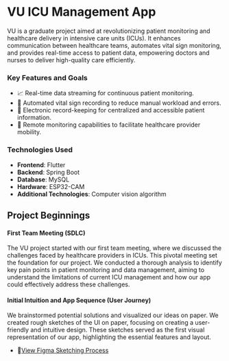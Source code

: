 # VU ICU Management App

VU is a graduate project aimed at revolutionizing patient monitoring and healthcare delivery in intensive care units (ICUs). It enhances communication between healthcare teams, automates vital sign monitoring, and provides real-time access to patient data, empowering doctors and nurses to deliver high-quality care efficiently.
### Key Features and Goals
- :chart_with_upwards_trend: Real-time data streaming for continuous patient monitoring.
- :robot: Automated vital sign recording to reduce manual workload and errors.
- :file_folder: Electronic record-keeping for centralized and accessible patient information.
- :satellite: Remote monitoring capabilities to facilitate healthcare provider mobility.
### Technologies Used
- **Frontend**: Flutter
- **Backend**: Spring Boot
- **Database**: MySQL
- **Hardware**: ESP32-CAM  
- **Additional Technologies**: Computer vision algorithm
  
## Project Beginnings
#### First Team Meeting (SDLC)
The VU project started with our first team meeting, where we discussed the challenges faced by healthcare providers in ICUs. This pivotal meeting set the foundation for our project. We conducted a thorough analysis to identify key pain points in patient monitoring and data management, aiming to understand the limitations of current ICU management and how our app could effectively address these challenges.
#### Initial Intuition and App Sequence (User Journey)
We brainstormed potential solutions and visualized our ideas on paper. We created rough sketches of the UI on paper, focusing on creating a user-friendly and intuitive design. These sketches served as the first visual representation of our app, highlighting the essential features and layout.
- 🔗[View Figma Sketching Process](https://www.figma.com/board/ZQrooRtj2tLBjVQd0YZJbc/VUE-SDLC?node-id=0-1&t=mkKWM7DL2DmUfKcb-1)


